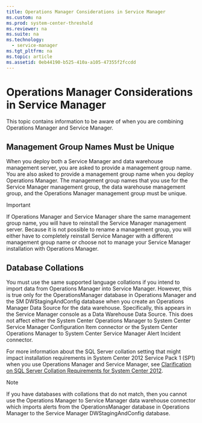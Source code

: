 ```yaml
---
title: Operations Manager Considerations in Service Manager
ms.custom: na
ms.prod: system-center-threshold
ms.reviewer: na
ms.suite: na
ms.technology: 
  - service-manager
ms.tgt_pltfrm: na
ms.topic: article
ms.assetid: 0eb44190-b525-410a-a105-47355f2fccdd
---
```

# Operations Manager Considerations in Service Manager
This topic contains information to be aware of when you are combining Operations Manager and Service Manager.

## Management Group Names Must be Unique
When you deploy both a Service Manager and data warehouse management server, you are asked to provide a management group name. You are also asked to provide a management group name when you deploy Operations Manager. The management group names that you use for the Service Manager management group, the data warehouse management group, and the Operations Manager management group must be unique.

> [!IMPORTANT]
> If Operations Manager and Service Manager share the same management group name, you will have to reinstall the Service Manager management server. Because it is not possible to rename a management group, you will either have to completely reinstall Service Manager with a different management group name or choose not to manage your Service Manager installation with Operations Manager.

## Database Collations
You must use the same supported language collations if you intend to import data from Operations Manager into Service Manager. However, this is true only for the OperationsManager database in Operations Manager and the SM DWStagingAndConfig database when you create an Operations Manager Data Source for the data warehouse. Specifically, this appears in the Service Manager console as a Data Warehouse Data Source. This does not affect either the System Center Operations Manager to System Center Service Manager Configuration Item connector or the System Center Operations Manager to System Center Service Manager Alert Incident connector.

For more information about the SQL Server collation setting that might impact installation requirements in System Center 2012 Service Pack 1 (SP1) when you use Operations Manager and Service Manager, see [Clarification on SQL Server Collation Requirements for System Center 2012](http://blogs.technet.com/b/servicemanager/archive/2012/05/24/clarification-on-sql-server-collation-requirements-for-system-center-2012.aspx).

> [!NOTE]
> If you have databases with collations that do not match, then you cannot use the Operations Manager to Service Manager data warehouse connector which imports alerts from the OperationsManager database  in Operations Manager to the Service Manager DWStagingAndConfig database.


